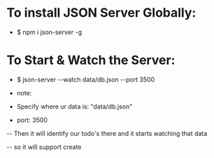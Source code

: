 # To install JSON Server Globally:

- $ npm i json-server -g

# To Start & Watch the Server:

- $ json-server --watch data/db.json --port 3500

* note: 
- Specify where ur data is: "data/db.json"

- port: 3500

-- Then it will identify our todo's there and it starts watching that data

-- so it will support create 